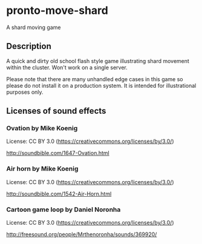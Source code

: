 # pronto-move-shard

A shard moving game

## Description

A quick and dirty old school flash style game illustrating shard movement within the cluster.
Won't work on a single server.

Please note that there are many unhandled edge cases in this game so please do not install it on a production system.
It is intended for illustrational purposes only.

## Licenses of sound effects

### Ovation by Mike Koenig

License: CC BY 3.0 (https://creativecommons.org/licenses/by/3.0/)

http://soundbible.com/1647-Ovation.html

### Air horn by Mike Koenig

License: CC BY 3.0 (https://creativecommons.org/licenses/by/3.0/)

http://soundbible.com/1542-Air-Horn.html

### Cartoon game loop by Daniel Noronha

License: CC BY 3.0 (https://creativecommons.org/licenses/by/3.0/)

http://freesound.org/people/Mrthenoronha/sounds/369920/
